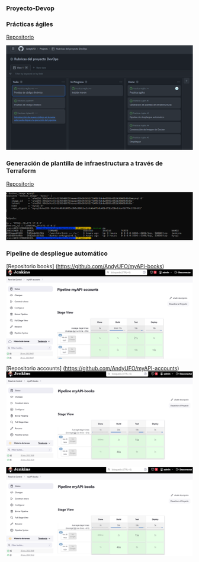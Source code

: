 ### Proyecto-Devop

### Prácticas ágiles 
[Repositorio](https://github.com/users/AndyUFO/projects/3)

![Imagen Tablero Kanban](https://github.com/AndyUFO/Proyecto-Devop/blob/main/assets/tablero.png)

### Generación de plantilla de infraestructura a través de Terraform

[Repositorio](https://github.com/AndyUFO/myAPI-terraform)

![Ejecucion Terraform](https://github.com/AndyUFO/Proyecto-Devop/blob/main/assets/image.png)


### Pipeline de despliegue automático

[Repositorio books] (https://github.com/AndyUFO/myAPI-books)
![Imagen pipeline accounts](https://github.com/AndyUFO/Proyecto-Devop/blob/main/assets/PipelineAccounts.png)

[Repositorio accounts] (https://github.com/AndyUFO/myAPI-accounts)
![Imagen pipeline books](https://github.com/AndyUFO/Proyecto-Devop/blob/main/assets/pipelinebooks.png)

![Pipeline en Jenkins](https://github.com/AndyUFO/Proyecto-Devop/blob/main/assets/pipelinebooks.png)








